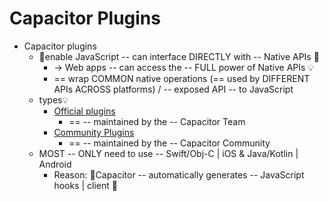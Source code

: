 # Capacitor Plugins

* Capacitor plugins
  * 👀enable JavaScript -- can interface DIRECTLY with -- Native APIs 👀
    * -> Web apps -- can access the -- FULL power of Native APIs 💡
    * == wrap COMMON native operations (== used by DIFFERENT APIs ACROSS platforms) / -- exposed API -- to JavaScript
  * types💡
    * [Official plugins](apis)
      * == -- maintained by the -- Capacitor Team
    * [Community Plugins](plugins/community.md)
      * == -- maintained by the -- Capacitor Community
  * MOST -- ONLY need to use -- Swift/Obj-C | iOS & Java/Kotlin | Android
    * Reason: 🧠Capacitor -- automatically generates -- JavaScript hooks | client 🧠
